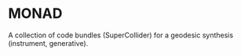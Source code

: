# MONAD

A collection of code bundles (SuperCollider) for a geodesic synthesis (instrument, generative).
